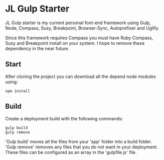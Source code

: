 # JL Gulp Starter

JL Gulp starter is my current personal font-end framework using Gulp, Node, Compass, Susy, Breakpoint, Browser-Sync, Autoprefixer and Uglify.

Since this framework requires Compass you must have Ruby Compass, Susy and Breakpoint install on your system.  I hope to remove these dependency in the near future.

## Start

After cloning the project you can download all the depend node modules using:

	npm install


## Build

Create a deployment build with the following commands:

	gulp build
	gulp remove

'Gulp build' moves all the files from your 'app' folder into a build folder.  'Gulp remove' removes any files that you do not want in your deployment.  These files can be configured as an array in the 'gulpfile.js' file.
